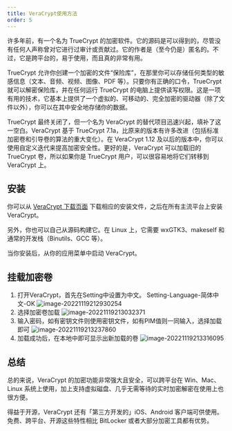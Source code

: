 ```yaml
---
title: VeraCrypt使用方法
order: 5
---
```




许多年前，有一个名为 TrueCrypt 的加密软件。它的源码是可以得到的，尽管没有任何人声称曾对它进行过审计或贡献过。它的作者是（至今仍是）匿名的。不过，它是跨平台的，易于使用，而且真的非常有用。

TrueCrypt 允许你创建一个加密的文件“保险库”，在那里你可以存储任何类型的敏感信息（文本、音频、视频、图像、PDF 等）。只要你有正确的口令，TrueCrypt 就可以解密保险库，并在任何运行 TrueCrypt 的电脑上提供读写权限。这是一项有用的技术，它基本上提供了一个虚拟的、可移动的、完全加密的驱动器（除了文件以外），你可以在其中安全地存储你的数据。

TrueCrypt 最终关闭了，但一个名为 VeraCrypt 的替代项目迅速兴起，填补了这一空白。VeraCrypt 基于 TrueCrypt 7.1a，比原来的版本有许多改进（包括标准加密卷和引导卷的算法的重大变化）。在 VeraCrypt 1.12 及以后的版本中，你可以使用自定义迭代来提高加密安全性。更好的是，VeraCrypt 可以加载旧的 TrueCrypt 卷，所以如果你是 TrueCrypt 用户，可以很容易地将它们转移到 VeraCrypt 上。

## 安装

你可以从 [VeraCrypt 下载页面](https://veracrypt.fr/en/Downloads.html) 下载相应的安装文件，之后在所有主流平台上安装 VeraCrypt。

另外，你也可以自己从源码构建它。在 Linux 上，它需要 wxGTK3、makeself 和通常的开发栈（Binutils、GCC 等）。

当你安装后，从你的应用菜单中启动 VeraCrypt。

## 挂载加密卷

1. 打开VeraCrypt，首先在Setting中设置为中文。
   Setting-Language-简体中文-OK
   ![image-20221119212930254](https://didctf-blog-post.oss-cn-beijing.aliyuncs.com/post/image-20221119212930254.png)
2. 选择加密卷加载
   ![image-20221119213032371](https://didctf-blog-post.oss-cn-beijing.aliyuncs.com/post/image-20221119213032371.png)
3. 输入密码，如有密钥文件则使用密钥文件，如有PIM值则一同输入，选择加载即可
   ![image-20221119213237860](https://didctf-blog-post.oss-cn-beijing.aliyuncs.com/post/image-20221119213237860.png)
4. 加载成功后，在本地中即可显示出新加载的卷
   ![image-20221119213316095](https://didctf-blog-post.oss-cn-beijing.aliyuncs.com/post/image-20221119213316095.png)

## 总结

总的来说，VeraCrypt 的加密功能非常强大且安全，可以跨平台在 Win、Mac、Linux 系统上使用，加上支持虚拟磁盘、几乎无需等待的实时加密解密在使用上也很方便。

得益于开源，VeraCrypt 还有「第三方开发的」iOS、Android 客户端可供使用。免费、跨平台、开源这些特性相比 BitLocker 或者大部分加密工具都有优势。